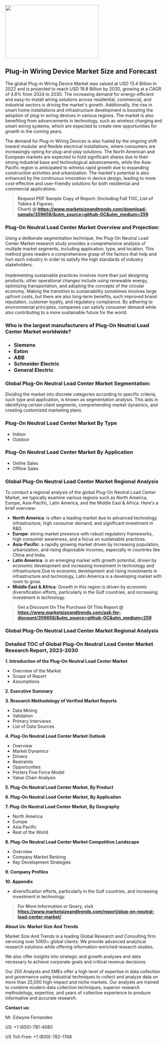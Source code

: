 <p><img class="alignnone size-medium wp-image-20088" src="https://ffe5etoiles.com/wp-content/uploads/2024/12/MST1-300x171.png" alt="" width="300" height="171" /></p><h2>Plug-in Wiring Device Market Size and Forecast</h2><p>The global Plug-in Wiring Device Market was valued at USD 13.4 Billion in 2022 and is projected to reach USD 19.8 Billion by 2030, growing at a CAGR of 4.8% from 2024 to 2030. The increasing demand for energy-efficient and easy-to-install wiring solutions across residential, commercial, and industrial sectors is driving the market's growth. Additionally, the rise in smart home installations and infrastructure development is boosting the adoption of plug-in wiring devices in various regions. The market is also benefiting from advancements in technology, such as wireless charging and smart wiring systems, which are expected to create new opportunities for growth in the coming years.</p><p>The demand for Plug-in Wiring Devices is also fueled by the ongoing shift toward modular and flexible electrical installations, where consumers are increasingly opting for plug-and-play solutions. The North American and European markets are expected to hold significant shares due to their strong industrial base and technological advancements, while the Asia-Pacific region is anticipated to witness rapid growth due to expanding construction activities and urbanization. The market's potential is also enhanced by the continuous innovation in device design, leading to more cost-effective and user-friendly solutions for both residential and commercial applications.</p></p><blockquote id="" class=""><strong>Request PDF Sample Copy of Report: (Including Full TOC, List of Tables &amp; Figures, Chart)&nbsp;@&nbsp;<strong><a href="https://www.marketsizeandtrends.com/download-sample/359658/&utm_source=github-GC&utm_medium=259" target="_blank">https://www.marketsizeandtrends.com/download-sample/359658/&utm_source=github-GC&utm_medium=259</a></strong></strong></blockquote><h3 id="" class="">Plug-On Neutral Load Center Market&nbsp;Overview and Projection:</h3><p id="" class="">Using a deliberate segmentation technique, the Plug-On Neutral Load Center Market research study provides a comprehensive analysis of multiple market segments, including application, type, and location. This method gives readers a comprehensive grasp of the factors that help and hurt each industry in order to satisfy the high standards of industry stakeholders. <br /> <br />Implementing sustainable practices involves more than just designing products; other operational changes include using renewable energy, optimizing transportation, and adopting the concepts of the circular economy. Making the transition to sustainability sometimes involves large upfront costs, but there are also long-term benefits, such improved brand reputation, customer loyalty, and regulatory compliance. By adhering to environmental principles, companies can satisfy consumer demand while also contributing to a more sustainable future for the world.</p><h3 id="" class="">Who is the largest manufacturers of&nbsp;Plug-On Neutral Load Center Market worldwide?</h3><h3 class=""><p><ul><li>Siemens </li><li> Eaton </li><li> ABB </li><li> Schneider Electric </li><li> General Electric</li></ul></p></h3><h3 id="" class="">Global&nbsp;Plug-On Neutral Load Center Market Segmentation:</h3><p id="" class="">Dividing the market into discrete categories according to specific criteria, such type and application, is known as segmentation analysis. This aids in identifying certain client segments, comprehending market dynamics, and creating customized marketing plans.</p><h3 id="" class="">Plug-On Neutral Load Center Market&nbsp;By Type</h3><p><p><ul><li>Indoor</li><li> Outdoor</p></li></ul></p></p><h3 id="" class="">Plug-On Neutral Load Center Market&nbsp;By Application</h3><p class=""><p><ul><li>Online Sales</li><li> Offline Sales</li></ul></p></p><h3 id="" class="">Global Plug-On Neutral Load Center Market Regional Analysis</h3><p id="" class="">To conduct a regional analysis of the global Plug-On Neutral Load Center Market, we typically examine various regions such as North America, Europe, Asia-Pacific, Latin America, and the Middle East &amp; Africa. Here's a brief overview:</p><ul><li><strong>North America</strong>: is often a leading market due to advanced technology infrastructure, high consumer demand, and significant investment in R&amp;D.</li><li><strong>Europe</strong>: strong market presence with robust regulatory frameworks, high consumer awareness, and a focus on sustainable practices.</li><li><strong>Asia-Pacific</strong>: a rapidly growing market driven by increasing population, urbanization, and rising disposable incomes, especially in countries like China and India.</li><li><strong>Latin America</strong>: is an emerging market with growth potential, driven by economic development and increasing investment in technology and infrastructure.Due to economic development and rising investments in infrastructure and technology, Latin America is a developing market with room to grow.</li><li><strong>Middle East &amp; Africa</strong>: Growth in this region is driven by economic diversification efforts, particularly in the Gulf countries, and increasing investment in technology.</li></ul><blockquote id="" class=""><strong>Get a Discount On The Purchase Of This Report @ <strong><a href="https://www.marketsizeandtrends.com/ask-for-discount/359658/&utm_source=github-GC&utm_medium=259" target="_blank">https://www.marketsizeandtrends.com/ask-for-discount/359658/&utm_source=github-GC&utm_medium=259</a></strong></strong></blockquote><h3 id="" class="">Global Plug-On Neutral Load Center Market Regional Analysis</h3><h3 id="" class="">Detailed TOC of Global Plug-On Neutral Load Center Market Research Report, 2023-2030</h3><p id="" class=""><strong>1. Introduction of the Plug-On Neutral Load Center Market</strong></p><ul><li>Overview of the Market</li><li>Scope of Report</li><li>Assumptions</li></ul><p id="" class=""><strong>2. Executive Summary</strong></p><p id="" class=""><strong>3. Research Methodology of Verified Market Reports</strong></p><ul><li>Data Mining</li><li>Validation</li><li>Primary Interviews</li><li>List of Data Sources</li></ul><p id="" class=""><strong>4. Plug-On Neutral Load Center Market Outlook</strong></p><ul><li>Overview</li><li>Market Dynamics</li><li>Drivers</li><li>Restraints</li><li>Opportunities</li><li>Porters Five Force Model</li><li>Value Chain Analysis</li></ul><p id="" class=""><strong>5. Plug-On Neutral Load Center Market, By Product</strong></p><p id="" class=""><strong>6. Plug-On Neutral Load Center Market, By Application</strong></p><p id="" class=""><strong>7. Plug-On Neutral Load Center Market, By Geography</strong></p><ul><li>North America</li><li>Europe</li><li>Asia Pacific</li><li>Rest of the World</li></ul><p id="" class=""><strong>8. Plug-On Neutral Load Center Market Competitive Landscape</strong></p><ul><li>Overview</li><li>Company Market Ranking</li><li>Key Development Strategies</li></ul><p id="" class=""><strong>9. Company Profiles</strong></p><p id="" class=""><strong>10. Appendix</strong></p><ul><li>diversification efforts, particularly in the Gulf countries, and increasing investment in technology.</li></ul><blockquote id="" class=""><strong>For More Information or Query, visit <strong><strong><a href="https://www.marketsizeandtrends.com/report/plug-on-neutral-load-center-market/" target="_blank">https://www.marketsizeandtrends.com/report/plug-on-neutral-load-center-market/</a></strong></strong></strong></blockquote><p id="" class=""><strong>About Us: Market Size And Trends</strong></p><p id="" class="">Market Size And Trends is a leading Global Research and Consulting firm servicing over 5000+ global clients. We provide advanced analytical research solutions while offering information-enriched research studies.</p><p id="" class="">We also offer insights into strategic and growth analyses and data necessary to achieve corporate goals and critical revenue decisions.</p><p id="" class="">Our 250 Analysts and SMEs offer a high level of expertise in data collection and governance using industrial techniques to collect and analyze data on more than 25,000 high-impact and niche markets. Our analysts are trained to combine modern data collection techniques, superior research methodology, expertise, and years of collective experience to produce informative and accurate research.</p><p id="" class=""><strong>Contact us:</strong></p><p id="" class="">Mr. Edwyne Fernandes</p><p id="" class="">US: +1 (650)-781-4080</p><p id="" class="">US Toll-Free: +1 (800)-782-1768</p>
